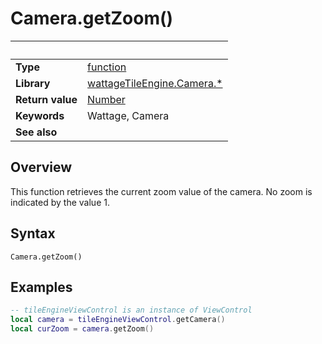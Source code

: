 # Camera.getZoom()

|                      | &nbsp;
| -------------------- | ---------------------------------------------------------------
| __Type__             | [function](http://docs.coronalabs.com/api/type/Function.html)
| __Library__          | [wattageTileEngine.Camera.*](type_camera.markdown)
| __Return value__     | [Number](https://docs.coronalabs.com/api/type/Number.html)
| __Keywords__         | Wattage, Camera
| __See also__         |


## Overview

This function retrieves the current zoom value of the camera.  No zoom
is indicated by the value 1.


## Syntax

	Camera.getZoom()

## Examples

``````lua
-- tileEngineViewControl is an instance of ViewControl
local camera = tileEngineViewControl.getCamera()
local curZoom = camera.getZoom()
``````
